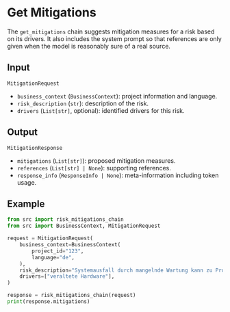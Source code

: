 # Get Mitigations

The `get_mitigations` chain suggests mitigation measures for a risk based on its drivers.
It also includes the system prompt so that references are only given when the model
is reasonably sure of a real source.

## Input

`MitigationRequest`
- `business_context` (`BusinessContext`): project information and language.
- `risk_description` (`str`): description of the risk.
- `drivers` (`List[str]`, optional): identified drivers for this risk.

## Output

`MitigationResponse`
- `mitigations` (`List[str]`): proposed mitigation measures.
- `references` (`List[str] | None`): supporting references.
- `response_info` (`ResponseInfo | None`): meta-information including token usage.

## Example

```python
from src import risk_mitigations_chain
from src import BusinessContext, MitigationRequest

request = MitigationRequest(
    business_context=BusinessContext(
        project_id="123",
        language="de",
    ),
    risk_description="Systemausfall durch mangelnde Wartung kann zu Produktionsstopps führen.",
    drivers=["veraltete Hardware"],
)

response = risk_mitigations_chain(request)
print(response.mitigations)
```
